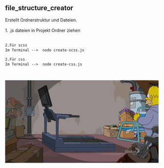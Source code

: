 ## file_structure_creator

Erstellt Ordnerstruktur und Dateien.<br><br>1. .js dateien in Projekt Ordner ziehen<br><br>

```
2.Für scss
Im Terminal -->  node create-scss.js
```
```
2.Für css
Im Terminal -->  node create-css.js
```
<br>

![Alt text](./tumblr_myfhg6zC9S1sscqyuo1_500.webp)